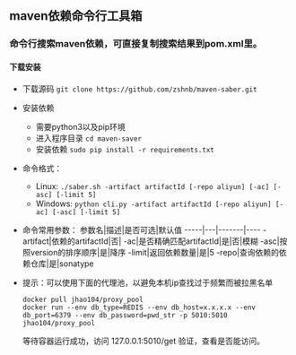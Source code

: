 ## maven依赖命令行工具箱
### 命令行搜索maven依赖，可直接复制搜索结果到pom.xml里。
#### 下载安装
- 下载源码 `git clone https://github.com/zshnb/maven-saber.git`
- 安装依赖
  - 需要python3以及pip环境
  - 进入程序目录 `cd maven-saver`
  - 安装依赖 `sudo pip install -r requirements.txt`
- 命令格式：
  - Linux: `./saber.sh -artifact artifactId [-repo aliyun] [-ac] [-asc] [-limit 5]`
  - Windows: `python cli.py -artifact artifactId [-repo aliyun] [-ac] [-asc] [-limit 5]`
- 命令常用参数：
参数名|描述|是否可选|默认值
-----|---|-------|----
-artifact|依赖的artifactId|否|
-ac|是否精确匹配artifactId|是|否|模糊
-asc|按照version的排序顺序|是|降序
-limit|返回依赖数量|是|5
-repo|查询依赖的依赖仓库|是|sonatype

- 提示：可以使用下面的代理池，以避免本机ip查找过于频繁而被拉黑名单
  ```shell script
  docker pull jhao104/proxy_pool
  docker run --env db_type=REDIS --env db_host=x.x.x.x --env db_port=6379 --env db_password=pwd_str -p 5010:5010 jhao104/proxy_pool
  ```
  等待容器运行成功，访问 127.0.0.1:5010/get 验证，查看是否能访问。


